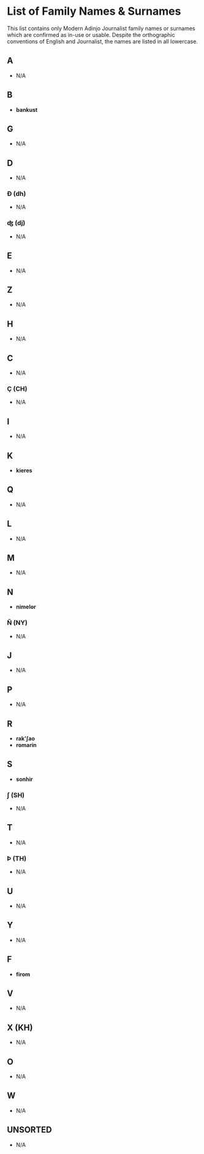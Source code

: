 # List of Family Names & Surnames

This list contains only Modern Adinjo Journalist family names or surnames which are confirmed as in-use or usable. Despite the orthographic conventions of English and Journalist, the names are listed in all lowercase.

## A

+ N/A

## B

+ **bankust**

## G

+ N/A

## D

+ N/A

### Ð (dh)

+ N/A

### ʤ (dj)

+ N/A

## E

+ N/A

## Z

+ N/A

## H

+ N/A

## C

+ N/A

### Ç (CH)

+ N/A

## I

+ N/A

## K

+ **kieres**

## Q

+ N/A

## L

+ N/A

## M

+ N/A

## N

+ **nimelor**

### Ñ (NY)

+ N/A

## J

+ N/A

## P

+ N/A

## R

+ **rak'ʃao**
+ **romarin**

## S

+ **sonhir**

### ʃ (SH)

+ N/A

## T

+ N/A

### Þ (TH)

+ N/A

## U

+ N/A

## Y

+ N/A

## F

+ **firom**

## V

+ N/A

## X (KH)

+ N/A

## O

+ N/A

## W

+ N/A

## UNSORTED

+ N/A
